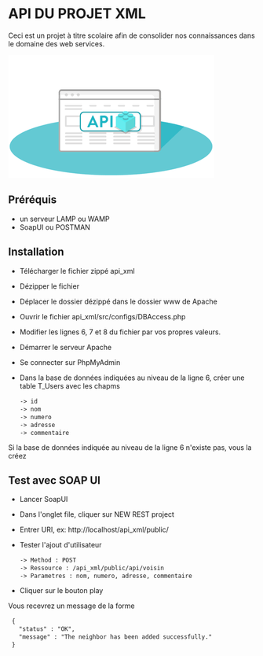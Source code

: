 # API DU PROJET XML
Ceci est un projet à titre scolaire afin de consolider nos connaissances dans le domaine des web services. 

![image](https://github.com/Emmanuelle15/APIDUPROJETXML/blob/master/api.gif)

## Préréquis
- un serveur LAMP ou WAMP
- SoapUI ou POSTMAN


## Installation
- Télécharger le fichier zippé api_xml 
- Dézipper le fichier
- Déplacer le dossier dézippé dans le dossier www de Apache
- Ouvrir le fichier api_xml/src/configs/DBAccess.php
- Modifier les lignes 6, 7 et 8 du fichier par vos propres valeurs.
- Démarrer le serveur Apache
- Se connecter sur PhpMyAdmin
- Dans la base de données indiquées au niveau de la ligne 6, créer une table T_Users avec les chapms 

      -> id
      -> nom
      -> numero
      -> adresse
      -> commentaire

 Si la base de données indiquée au niveau de la ligne 6 n'existe pas, vous la créez 
 
## Test avec SOAP UI
- Lancer SoapUI
- Dans l'onglet file, cliquer sur NEW REST project
- Entrer URI, ex: http://localhost/api_xml/public/
- Tester l'ajout d'utilisateur


      -> Method : POST
      -> Ressource : /api_xml/public/api/voisin
      -> Parametres : nom, numero, adresse, commentaire
      
    
    
- Cliquer sur le bouton play 

Vous recevrez un message de la forme 

     {
       "status" : "OK",
       "message" : "The neighbor has been added successfully."
     }



        
    
    
    
    
    
